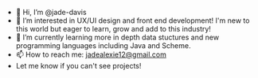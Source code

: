 - 👋 Hi, I’m @jade-davis
- 👀 I’m interested in UX/UI design and front end development! I'm new to this world but eager to learn, grow and add to this industry!
- 🌱 I’m currently learning more in depth data stuctures and new programming languages including Java and Scheme.
- 📫 How to reach me: jadealexie12@gmail.com
- Let me know if you can't see projects!
<!---
jade-davis/jade-davis is a ✨ special ✨ repository because its `README.md` (this file) appears on your GitHub profile.
You can click the Preview link to take a look at your changes.
--->
